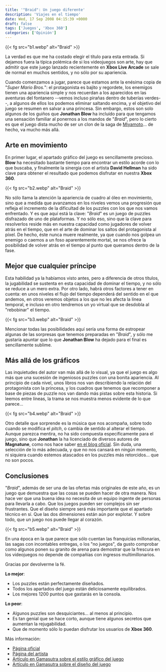 ```yaml
---
title: '"Braid": Un juego diferente'
description: 'Viajes en el tiempo'
date: Wed, 17 Sep 2008 04:15:39 +0000
draft: false
tags: ['Juegos', 'Xbox 360']
categories: ['Opinión']
---
```


{{< fg src="b1.webp" alt="Braid" >}}

La verdad es que me ha costado elegir el título para esta entrada. Si dejamos fuera la típica polémica de si los videojuegos son arte, hay que admitir que este juego lanzado recientemente en **Xbox Live Arcade** se sale de normal en muchos sentidos, y no sólo por su apariencia.

Cuando comenzamos a jugar, parece que estamos ante la enésima copia de "_Super Mario Bros._": el protagonista es bajito y regordete, los enemigos tienen una apariencia simple y nos recuerdan a los aparecidos en las aventuras del fontanero --vemos incluso pirañas dentro de tuberías verdes--, a algunos de ellos los podemos eliminar saltando encima, y el objetivo del juego se resumen en salvar a una princesa. Sin embargo, estos son solo algunos de los guiños que **Jonathan Blow** ha incluído para que tengamos una sensación familiar al ponernos a los mandos de "_Braid_", pero lo cierto es que el juego dista mucho de ser un clon de la saga de [Miyamoto](/shigeru-miyamoto/)... de hecho, va mucho más allá.

## Arte en movimiento

En primer lugar, el apartado gráfico del juego es sencillamente precioso. **Blow** ha necesitado bastante tiempo para encontrar un estilo acorde con lo que buscaba, y finalmente la sinergia con el artista **David Hellman** ha sido clave para obtener el resultado que podemos disfrutar en nuestra **Xbox 360**.

{{< fg src="b2.webp" alt="Braid" >}}

No sólo llama la atención la apariencia de cuadro al óleo en movimiento, sino que a medida que avanzamos en los niveles vemos una progresión que refleja el incremento de la dificultad de los puzzles con los que nos vamos enfrentado. Y es que aquí está la clave: "_Braid_" es un juego de puzzles disfrazado de uno de plataformas. Y no sólo eso, sino que la clave para resolverlos reside más en nuestra capacidad como jugadores de volver atrás en el tiempo, que en el arte de dominar los saltos del protagonista al píxel. De hecho, éste nunca muere realmente, ya que cuando nos golpea un enemigo o caemos a un foso aparentemente mortal, se nos ofrece la posibilidad de volver atrás en el tiempo al punto que queramos dentro de la fase.

## Mejor que cualquier príncipe

Esta habilidad ya la habíamos visto antes, pero a diferencia de otros títulos, la jugabilidad se sustenta en esta capacidad de dominar el tiempo, y no sólo se reduce a un mero extra. Por otro lado, habrá otros factores a tener en cuenta: en unos niveles el flujo del tiempo dependerá del sentido en el que andemos, en otros veremos objetos a los que no les afecta la línea temporal, e incluso en otro tendremos un yo virtual que se desdobla al "rebobinar" el tiempo.

{{< fg src="b3.webp" alt="Braid" >}}

Mencionar todas las posibilidades aquí sería una forma de estropear algunas de las sorpresas que tenemos preparadas en "_Braid_", y sólo me gustaría apuntar que lo que **Jonathan Blow** ha dejado para el final es sencillamente sublime.

## Más allá de los gráficos

Las inquietudes del autor van más allá de lo visual, ya que el juego es algo más que una sucesión de ingeniosos puzzles con una bonita apariencia. Al principio de cada nivel, unos libros nos van describiendo la relación del protagonista con la princesa, y los cuadros que tenemos que recomponer a base de piezas de puzzle nos van dando más pistas sobre esta historia. Si leemos entre líneas, la trama se nos muestra menos evidente de lo que parece...

{{< fg src="b4.webp" alt="Braid" >}}

Otro detalle que sorprende es la música que nos acompaña, sobre todo cuando se modifica el _pitch_, o cambia de sentido al alterar el tiempo. Aunque parezca mentira, no ha sido compuesta especificamente para el juego, sino que **Jonathan** la ha licenciado de diversos autores de **Magnatune**, como nos hace saber [en el blog oficial](http://braid-game.com/news/?p=260). Sin duda, una selección de lo más adecuada, y que no nos cansará en ningún momento, ni siquiera cuando estemos atascados en los puzzles más retorcidos... que no son pocos.

## Conclusiones

"_Braid_", además de ser una de las ofertas más originales de este año, es un juego que demuestra que las cosas se pueden hacer de otra manera. Nos hace ver que una buena idea no necesita de un equipo ingente de personas para llevarla a cabo. Que los juegos pueden ser complejos sin ser frustrantes. Que el diseño siempre será más importante que el apartado técnico en sí. Que las dos dimensiones están aún por explotar. Y sobre todo, que un juego nos puede llegar al corazón.

{{< fg src="b5.webp" alt="Braid" >}}

En una época en la que parece que sólo cuentan las franquicias millonarias, las sagas con incontables entregas, o los "no juegos", da gusto comprobar como algunos ponen su granito de arena para demostrar que la frescura en los videojuegos no depende de compañías con ingresos multimillonarios.

Gracias por devolverme la fé.

**Lo mejor**:

*   Los puzzles están perfectamente diseñados.
*   Todos los apartados del juego están deliciosamente equilibrados.
*   Los mejores 1200 puntos que gastarás en la consola.

**Lo peor**:

*   Algunos puzzles son desquiciantes... al menos al principio.
*   Es tan genial que se hace corto, aunque tiene algunos secretos que aumentan la rejugabilidad.
*   Que de momento sólo lo puedan disfrutar los usuarios de **Xbox 360**.

Más información:

*   [Página oficial](http://braid-game.com/)
*   [Página del artista](http://www.davidhellman.net/braid.htm)
*   [Artículo en Gamasutra sobre el estilo gráfico del juego](http://www.gamasutra.com/view/feature/3753/the_art_of_braid_creating_a_.php?page=1)
*   [Artículo en Gamasutra sobre el diseño del juego](http://www.gamasutra.com/view/feature/3786/jonathan_blow_the_path_to_braid.php)